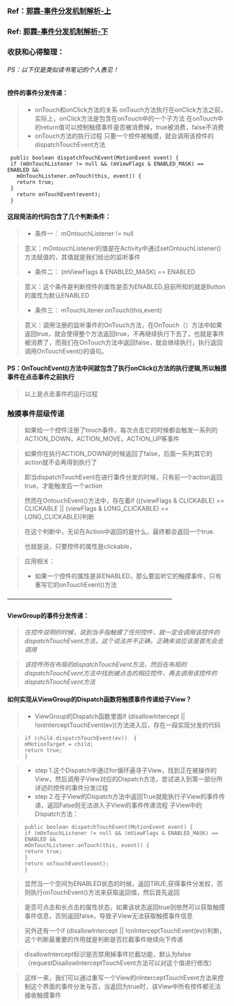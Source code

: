 ### Ref：[郭霖-事件分发机制解析-上](http://blog.csdn.net/guolin_blog/article/details/9097463/)
### Ref: [郭霖-事件分发机制解析-下](http://blog.csdn.net/guolin_blog/article/details/9153747)

### 收获和心得整理：
###### PS：以下仅是类似读书笔记的个人愚见！
#### 控件的事件分发传递：
> * onTouch和onClick方法的关系
> onTouch方法执行在onClick方法之前，
> 实际上，onClick方法是包含在onTouch中的一个子方法
> 在onTouch中的return值可以控制触摸事件是否被消费掉，true被消费，false不消费
> *	onTouch方法的执行过程
> 只要一个控件被触摸，就会调用该控件的dispatchTouchEvent方法

` public boolean dispatchTouchEvent(MotionEvent event) {`  
` if (mOnTouchListener != null && (mViewFlags & ENABLED_MASK) == ENABLED &&`  
`   mOnTouchListener.onTouch(this, event)) {`  
`   return true;`  
` }`  
`   return onTouchEvent(event);`  
` }`  

#### 这段简洁的代码包含了几个判断条件：
> * 条件一： mOntouchListener != null

> 意义：mOntouchListener的值是在Activity中通过setOntouchListener()方法赋值的，其值就是我们给出的监听事件
> * 条件二： (mViewFlags & ENABLED_MASK) == ENABLED

> 意义：这个条件是判断控件的属性是否为ENABLED,目前所知的就是Button的属性为默认ENABLED
> * 条件三： mTouchLitener.onTouch(this,event)

> 意义：调用注册的监听事件的OnTouch方法，在OnTouch（）方法中如果返回true，就会使得整个方法返回true，不再继续执行下去了，也就是事件被消费了，而我们在OnTouch方法中返回false，就会继续执行，执行返回调用OnTouchEvent()的语句。

#### PS：OnTouchEvent()方法中间就包含了执行onClick()方法的执行逻辑,所以触摸事件在点击事件之前执行

> 以上是点击事件的运行过程

### 触摸事件层级传递
> 如果给一个控件注册了touch事件，每次点击它的时候都会触发一系列的ACTION_DOWN，ACTION_MOVE，ACTION_UP等事件

> 如果你在执行ACTION_DOWN的时候返回了false，后面一系列其它的action就不会再得到执行了

> 即当dispatchTouchEvent在进行事件分发的时候，只有前一个action返回true，才能触发后一个action

> 然而在OntouchEvent()方法中，存在着if (((viewFlags & CLICKABLE) == CLICKABLE || (viewFlags & LONG_CLICKABLE) == LONG_CLICKABLE))判断

> 在这个判断中，无论在Action中返回的是什么，最终都会返回一个true. 

> 也就是说，只要控件的属性是clickable，

> 应用相关：
> *  如果一个控件的属性是非ENABLED，那么要监听它的触摸事件，只有重写它的onTouchEvent()方法

———————————————————————————
#### ViewGroup的事件分发传递：

> *在控件说明的时候，说到当手指触摸了任何控件，就一定会调用该控件的dispatchTouchEvent方法，这个说法并不正确，正确来说应该是首先会去调用*

> *该控件所在布局的dispatchTouchEvent方法，然后在布局的dispatchTouchEvent方法中找到被点击的相应控件，再去调用该控件的dispatchTouchEvent方法*

#### 如何实现从ViewGroup的Dispatch函数将触摸事件传递给子View？
> * ViewGroup的Dispatch函数里面if (disallowIntercept || !onInterceptTouchEvent(ev))方法进入后，存在一段实现分发的代码

> `if (child.dispatchTouchEvent(ev))  {`   
>     `mMotionTarget = child;`    
>     `return true;`    
> `}`

> * step 1.这个Dispatch中通过for循环遍寻子View，找到正在被操作的View，然后调用子View对应的Dispatch方法，尝试进入到第一部分所详述的控件的事件分发过程
> * step 2.在子View的Dispatch方法中返回True就能执行子View的事件传递，返回False则无法进入子View的事件传递流程
> 子View中的Dispatch方法：

> `public boolean dispatchTouchEvent(MotionEvent event) {`  
>   `if (mOnTouchListener != null && (mViewFlags & ENABLED_MASK) == ENABLED &&`  
>       `mOnTouchListener.onTouch(this, event)) {`  
>       `return true;`  
>     `}`  
>     `return onTouchEvent(event);`  
>  `}`  

> 显然当一个空间为ENABLED状态的时候，返回TRUE,获得事件分发权，否则执行onTouchEvent()方法来获取返回值，然后首先返回

> 是否可点击和长点击的属性状态，如果该状态返回true则依然可以获取触摸事件信息，否则返回false，导致子View无法获取触摸事件信息

> 另外还有一个if (disallowIntercept || !onInterceptTouchEvent(ev))判断，这个判断最重要的作用就是判断是否拦截事件继续向下传递

> disallowIntercept标识是否禁用掉事件拦截功能，默认为false（requestDisallowInterceptTouchEvent方法可以对这个值进行修改）

> 这样一来，我们可以通过重写一个View的nInterceptTouchEvent方法来控制这个界面的事件分发与否，当返回为true时，该View中所有控件都无法接收触摸事件

